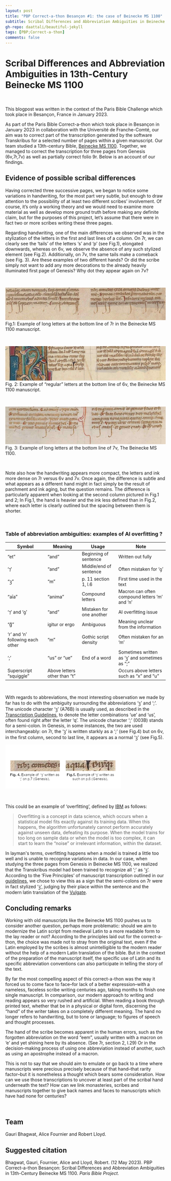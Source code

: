 ```yaml
---
layout: post
title: "PBP Correct-a-thon Besançon #1: the case of Beinecke MS 1100"
subtitle: Scribal Differences and Abbreviation Ambiguities in Beinecke MS 1100 
gh-repo: daattali/beautiful-jekyll
tags: [PBP;Correct-a-thon]
comments: false
---
```

<base target="_blank">

# Scribal Differences and Abbreviation Ambiguities in 13th-Century Beinecke MS 1100 

<br>

This blogpost was written in the context of the Paris Bible Challenge which took place in Besançon, France in January 2023. 

As part of the Paris Bible Correct-a-thon which took place in Besançon in January 2023 in collaboration with the Université de Franche-Comté, our  aim was to correct part of the transcription generated by the software Transkribus for a selected number of pages within a given manuscript. Our team studied a 13th-century Bible, [Beinecke MS 1100](https://collections.library.yale.edu/catalog/10621989). Together, we managed to correct the transcription for three pages from Genesis (6v,7r,7v) as well as partially correct folio 9r. Below is an account of our findings. 

## Evidence of possible scribal differences

Having corrected three successive pages, we began to notice some variations in handwriting, for the most part very subtle, but enough to draw attention to the possibility of at least two different scribes’ involvement. Of course, it’s only a working theory and we would need to examine more material as well as develop more ground truth before making any definite claim, but for the purposes of this project, let’s assume that there were in fact two or more scribes writing these three pages. 

Regarding handwriting, one of the main differences we observed was in the stylization of the letters in the first and last lines of a column. On 7r, we can clearly see the ‘tails’ of the letters ‘s’ and ‘p’ (see Fig.1), elongated downwards, whereas on 6v, we observe the absence of any such stylized element (see Fig.2).  Additionally, on 7v, the same tails make a comeback (see Fig. 3). Are these examples of two different hands? Or did the scribe simply not want to add any more decorations to the already heavily illuminated first page of Genesis? Why dot they appear again on 7v?

<br>

![Figure 1: Example of long letters at the bottom line of __ in the Beinecke MS 1100 manuscript.](/assets/PBP_Beinecke1100_Figure1.png)
<br>
Fig.1: Example of long letters at the bottom line of 7r in the Beinecke MS 1100 manuscript. 

<br>

![Figure 2: Example of “regular” letters at the bottom line of 6v in the Beinecke MS 1100 manuscript.](/assets/PBP_Beinecke1100_Figure2.png)
<br>
Fig. 2: Example of “regular” letters at the bottom line of 6v, the Beinecke MS 1100 manuscript. 

<br>

![Figure 3: Example of long letters at the bottom line of 7v in the Beinecke MS 1100 manuscript.](/assets/PBP_Beinecke1100_Figure3.png)
<br>
Fig. 3: Example of long letters at the bottom line of 7v, The Beinecke MS 1100.

<br>

Note also how the handwriting appears more compact, the letters and ink more dense on 7r versus 6v and 7v. Once again, the difference is subtle and what appears as a different hand might in fact simply be the result of parchment and ink aging, but the question remains. The difference is particularly apparent when looking at the second column pictured in Fig.1 and 2; In Fig.1, the hand is heavier and the ink less defined than in Fig.2, where each letter is clearly outlined but the spacing between them is shorter. 

<br>

### Table of abbreviation ambiguities: examples of AI overfitting ?

| Symbol | Meaning | Usage | Note |
| ------ | ------- | ----- | ---- |
| “et”   | “and”   | Beginning of sentence | Written out fully |
| ‘⁊’    | “and”   | Middle/end of sentence | Often mistaken for ‘ꝯ’ |
| “ꝫ”   | “m”     | p. 11 section 1, l.6 | First time used in the text |
| “aīa”  | “anima” | Compound letters | Macron can often compound letters ‘m’ and ‘n’ |
| ‘⁊’ and ‘ꝯ’ | “and” | Mistaken for one another | AI overfitting issue |
| “gͦ”   | igitur or ergo | Ambiguous | Meaning unclear from the information |
| ‘r’ and ‘n’ following each other | “m” | Gothic script density | Often mistaken for an ‘m’ |
| ‘;’    | “us” or “ue” | End of a word | Sometimes written as ‘ꝫ’ and sometimes as “;” |
| Superscript “squiggle” | Above letters other than “t” | | Occurs above letters such as “x” and “u” |

<br>

With regards to abbreviations, the most interesting observation we made by far has to do with the ambiguity surrounding the abbreviations ‘ꝫ’ and ‘;’. The unicode character ‘ꝫ’ (A76B)  is usually used, as described in the [Transcription Guidelines](https://parisbible.github.io/guidelines/), to denote the letter combinations ‘ue’ and ‘us’, often found right after the letter ‘q’. The unicode character ‘;’ (003B) stands for a semi-colon. In Genesis, in some instances, the two are used interchangeably: on 7r, the ‘ꝫ’ is written starkly as a ‘;’ (see Fig.4) but on 6v, in the first column, second to last line, it appears as a normal ‘ꝫ’ (see Fig.5). 

![Figure 4: Example of “ꝫ” written as ; and ꝫ on page 6v and 7r in the Beinecke MS 1100 manuscript.](/assets/PBP_Beinecke1100_Figure4.png)

<br>

This could be an example of ‘overfitting’, defined by [IBM](https://www.ibm.com/topics/overfitting) as follows: 

> Overfitting is a concept in data science, which occurs when a statistical model fits exactly against its training data. When this happens, the algorithm unfortunately cannot perform accurately against unseen data, defeating its purpose. When the model trains for too long on sample data or when the model is too complex, it can start to learn the “noise” or irrelevant information, within the dataset.

In layman's terms, overfitting happens when a model is trained a little too well and is unable to recognise variations in data. In our case, when studying the three pages from Genesis in Beinecke MS 1100, we realized that the Transkribus model had been trained to recognize all ‘;’ as ‘ꝫ’. According to the ‘Five Principles’ of manuscript transcription outlined in our [guidelines](https://parisbible.github.io/guidelines/), we chose to view this as a sign that the semi-colons on 7r were in fact stylized ‘ꝫ’, judging by their place within the sentence and the modern latin translation of the [Vulgate](https://www.sacred-texts.com/bib/vul/gen001.html).

## Concluding remarks

Working with old manuscripts like the Beinecke MS 1100 pushes us to consider another question, perhaps more problematic: should we aim to modernize the Latin script from medieval Latin to a more readable form to the lay reader or not? According to the principles laid out for the correct-a-thon, the choice was made not to stray from the original text, even if the Latin employed by the scribes is almost unintelligible to the modern reader without the help of a modern Latin translation of the bible. But in the context of the preparation of the manuscript itself, the specific use of Latin and its specific abbreviation conventions can also participate in telling the story of the text. 

By far the most compelling aspect of this correct-a-thon was the way it forced us to come face to face–for lack of a better expression–with a nameless, faceless scribe writing centuries ago, taking months to finish one single manuscript. In comparison, our modern approach to writing and reading appears so very rushed and artificial. When reading a book through printed text, whether that be in a physical or digital form, discerning the “hand” of the writer takes on a completely different meaning. The hand no longer refers to handwriting, but to tone or language; to figures of speech and thought processes. 

The hand of the scribe becomes apparent in the human errors, such as the forgotten abbreviation on the word “eem”, usually written with a macron on ‘e’ and yet shining here by its absence. (See 7r, section 2, l.29) Or in the decision-making process of using one abbreviation instead of another, such as using an apostrophe instead of a macron. 

This is not to say that we should aim to emulate or go back to a time where manuscripts were precious precisely because of that hand–that rarity factor–but it is nonetheless a thought which bears some consideration. How can we use those transcriptions to uncover at least part of the scribal hand underneath the text? How can we link monasteries, scribes and manuscripts together to give back names and faces to manuscripts which have had none for centuries? 

<br>

## Team
Gauri Bhagwat, Alice Fournier and Robert Lloyd.

## Suggested citation

Bhagwat, Gauri, Fournier, Alice and Lloyd, Robert. (12 May 2023). PBP Correct-a-thon Besançon: Scribal Differences and Abbreviation Ambiguities in 13th-Century Beinecke MS 1100. *Paris Bible Project.* 





